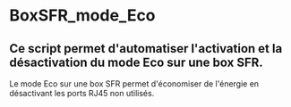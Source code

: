 # BoxSFR_mode_Eco
## Ce script permet d'automatiser l'activation et la désactivation du mode Eco sur une box SFR.
Le mode Eco sur une box SFR permet d'économiser de l'énergie en désactivant les ports RJ45 non utilisés.
